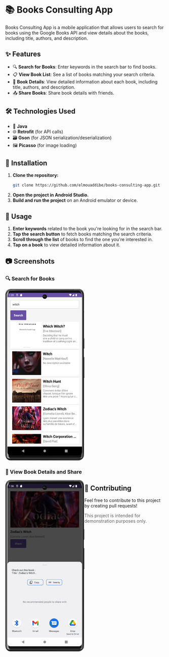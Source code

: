 # 📚 Books Consulting App

Books Consulting App is a mobile application that allows users to search for books using the Google Books API and view details about the books, including title, authors, and description.

## ✨ Features

- 🔍 **Search for Books**: Enter keywords in the search bar to find books.
- 📋 **View Book List**: See a list of books matching your search criteria.
- 📖 **Book Details**: View detailed information about each book, including title, authors, and description.
- 📤 **Share Books**: Share book details with friends.

## 🛠 Technologies Used

- 📝 **Java**
- 🌐 **Retrofit** (for API calls)
- 🗃 **Gson** (for JSON serialization/deserialization)
- 🖼 **Picasso** (for image loading)

## 🚀 Installation

1. **Clone the repository:**
   ```bash
   git clone https://github.com/elmouaddibe/books-consulting-app.git
   ```
2. **Open the project in Android Studio.**
3. **Build and run the project** on an Android emulator or device.

## 📱 Usage

1. **Enter keywords** related to the book you're looking for in the search bar.
2. **Tap the search button** to fetch books matching the search criteria.
3. **Scroll through the list** of books to find the one you're interested in.
4. **Tap on a book** to view detailed information about it.

## 📷 Screenshots

### 🔍 Search for Books
<img src="assets/searchPage.png" alt="Search for Books" style="width: 250px;">

### 📖 View Book Details and Share
<img src="assets/sharePage.png" alt="View Book Details and Share" style="width: 250px; float: left;">

## 🤝 Contributing

Feel free to contribute to this project by creating pull requests!
> This project is intended for demonstration purposes only.
